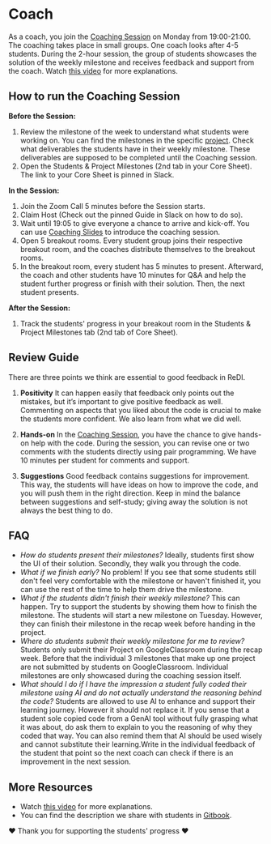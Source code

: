 # Coach
As a coach, you join the [Coaching Session](https://github.com/ReDI-School/fullstack_bootcamp/blob/main/volunteers/support_session.md) on Monday from 19:00-21:00. The coaching takes place in small groups. One coach looks after 4-5 students. During the 2-hour session, the group of students showcases the solution of the weekly milestone and receives feedback and support from the coach. Watch [this video](https://www.loom.com/share/99946e05a61f410093be6bc82d35d8f6?sid=718d2299-3557-47a8-bb7d-6c9939d28470) for more explanations. 

## How to run the Coaching Session

**Before the Session:**
1. Review the milestone of the week to understand what students were working on. You can find the milestones in the specific [project](https://github.com/ReDI-School/fullstack_bootcamp/tree/main/projects). Check what deliverables the students have in their weekly milestone. These deliverables are supposed to be completed until the Coaching session. 
2. Open the Students & Project Milestones (2nd tab in your Core Sheet). The link to your Core Sheet is pinned in Slack. 

**In the Session:**
1. Join the Zoom Call 5 minutes before the Session starts. 
2. Claim Host (Check out the pinned Guide in Slack on how to do so).
3. Wait until 19:05 to give everyone a chance to arrive and kick-off. You can use [Coaching Slides](https://docs.google.com/presentation/d/1dmqKmogq0h0jlT72YHExxUzFRTWN4UrTPIISnyQnUXg/edit#slide=id.g2ea1f48da22_0_0) to introduce the coaching session.
4. Open 5 breakout rooms. Every student group joins their respective breakout room, and the coaches distribute themselves to the breakout rooms.
5. In the breakout room, every student has 5 minutes to present. Afterward, the coach and other students have 10 minutes for Q&A and help the student further progress or finish with their solution. Then, the next student presents. 

**After the Session:**
1. Track the students' progress in your breakout room in the Students & Project Milestones tab (2nd tab of Core Sheet).

## Review Guide 
There are three points we think are essential to good feedback in ReDI.

1. **Positivity**
It can happen easily that feedback only points out the mistakes, but it’s important to give positive feedback as well. Commenting on aspects that you liked about the code is crucial to make the students more confident. We also learn from what we did well.

2. **Hands-on**
In the [Coaching Session](https://github.com/ReDI-School/fullstack_bootcamp/blob/main/volunteers/support_session.md), you have the chance to give hands-on help with the code. During the session, you can revise one or two comments with the students directly using pair programming. We have 10 minutes per student for comments and support. 

3. **Suggestions**
Good feedback contains suggestions for improvement. This way, the students will have ideas on how to improve the code, and you will push them in the right direction. Keep in mind the balance between suggestions and self-study; giving away the solution is not always the best thing to do.

## FAQ

- _How do students present their milestones?_ Ideally, students first show the UI of their solution. Secondly, they walk you through the code.
- _What if we finish early?_ No problem! If you see that some students still don't feel very comfortable with the milestone or haven't finished it, you can use the rest of the time to help them drive the milestone.
- _What if the students didn't finish their weekly milestone?_ This can happen. Try to support the students by showing them how to finish the milestone. The students will start a new milestone on Tuesday. However, they can finish their milestone in the recap week before handing in the project.
- _Where do students submit their weekly milestone for me to review?_ Students only submit their Project on GoogleClassroom during the recap week. Before that the individual 3 milestones that make up one project are not submitted by students on GoogleClassroom. Individual milestones are only showcased during the coaching session itself.
- _What should I do if I have the impression a student fully coded their milestone using AI and do not actually understand the reasoning behind the code?_ Students are allowed to use AI to enhance and support their learning journey. However it should not replace it. If you sense that a student sole copied code from a GenAI tool without fully grasping what it was about, do ask them to explain to you the reasoning of why they coded that way. You can also remind them that AI should be used wisely and cannot substitute their learning.Write in the individual feedback of the student that point so the next coach can check if there is an improvement in the next session. 

## More Resources

- Watch [this video](https://www.loom.com/share/99946e05a61f410093be6bc82d35d8f6?sid=718d2299-3557-47a8-bb7d-6c9939d28470) for more explanations.
- You can find the description we share with students in [Gitbook](https://redi-school-1.gitbook.io/full-stack-bootcamp/study-manual/weekly-structure/coaching-session).

❤️ Thank you for supporting the students' progress ❤
